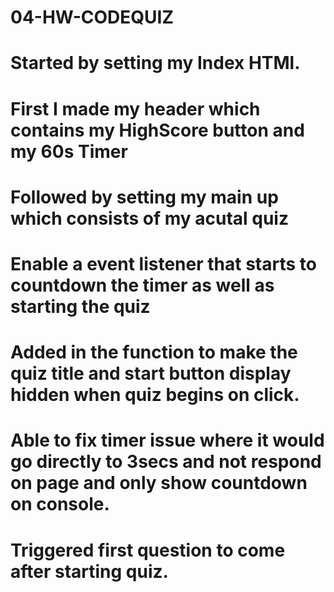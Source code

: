 # 04-HW-CODEQUIZ
# Started by setting my Index HTMl.
# First I made my header which contains my HighScore button and my 60s Timer
# Followed by setting my main up which consists of my acutal quiz
# Enable a event listener that starts to countdown the timer as well as starting the quiz
# Added in the function to make the quiz title and start button display hidden when quiz begins on click.
# Able to fix timer issue where it would go directly to 3secs and not respond on page and only show countdown on console.
# Triggered first question to come after starting quiz.
